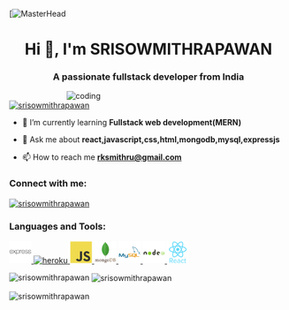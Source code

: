 [![MasterHead](https://godigitallaagencia.com/wp-content/uploads/2020/06/web-developer.gif)
<h1 align="center">Hi 👋, I'm SRISOWMITHRAPAWAN</h1>
<h3 align="center">A passionate fullstack developer from India</h3>
<img align="right" alt="coding" width="400" src="https://www.wingstechsolutions.com/wp-content/uploads/2022/03/full-stack-development.gif">


<p align="left"> <a href="https://github.com/ryo-ma/github-profile-trophy"><img src="https://github-profile-trophy.vercel.app/?username=srisowmithrapawan" alt="srisowmithrapawan" /></a> </p>

- 🌱 I’m currently learning **Fullstack web development(MERN)**

- 💬 Ask me about **react,javascript,css,html,mongodb,mysql,expressjs**

- 📫 How to reach me **rksmithru@gmail.com**

<h3 align="left">Connect with me:</h3>
<p align="left">
<a href="https://www.linkedin.com/in/srisowmithrapawan-r-518209260/" target="blank"><img align="center" src="https://raw.githubusercontent.com/rahuldkjain/github-profile-readme-generator/master/src/images/icons/Social/linked-in-alt.svg" alt="srisowmithrapawan" height="30" width="40" /></a>
</p>

<h3 align="left">Languages and Tools:</h3>
<p align="left"> <a href="https://expressjs.com" target="_blank" rel="noreferrer"> <img src="https://raw.githubusercontent.com/devicons/devicon/master/icons/express/express-original-wordmark.svg" alt="express" width="40" height="40"/> </a> <a href="https://heroku.com" target="_blank" rel="noreferrer"> <img src="https://www.vectorlogo.zone/logos/heroku/heroku-icon.svg" alt="heroku" width="40" height="40"/> </a> <a href="https://developer.mozilla.org/en-US/docs/Web/JavaScript" target="_blank" rel="noreferrer"> <img src="https://raw.githubusercontent.com/devicons/devicon/master/icons/javascript/javascript-original.svg" alt="javascript" width="40" height="40"/> </a> <a href="https://www.mongodb.com/" target="_blank" rel="noreferrer"> <img src="https://raw.githubusercontent.com/devicons/devicon/master/icons/mongodb/mongodb-original-wordmark.svg" alt="mongodb" width="40" height="40"/> </a> <a href="https://www.mysql.com/" target="_blank" rel="noreferrer"> <img src="https://raw.githubusercontent.com/devicons/devicon/master/icons/mysql/mysql-original-wordmark.svg" alt="mysql" width="40" height="40"/> </a> <a href="https://nodejs.org" target="_blank" rel="noreferrer"> <img src="https://raw.githubusercontent.com/devicons/devicon/master/icons/nodejs/nodejs-original-wordmark.svg" alt="nodejs" width="40" height="40"/> </a> <a href="https://reactjs.org/" target="_blank" rel="noreferrer"> <img src="https://raw.githubusercontent.com/devicons/devicon/master/icons/react/react-original-wordmark.svg" alt="react" width="40" height="40"/> </a> </p>

<p><img align="left" src="https://github-readme-stats.vercel.app/api/top-langs?username=srisowmithrapawan&show_icons=true&locale=en&layout=compact" alt="srisowmithrapawan" /></p>

<p>&nbsp;<img align="center" src="https://github-readme-stats.vercel.app/api?username=srisowmithrapawan&show_icons=true&locale=en" alt="srisowmithrapawan" /></p>

<p><img align="center" src="https://github-readme-streak-stats.herokuapp.com/?user=srisowmithrapawan&" alt="srisowmithrapawan" /></p>
